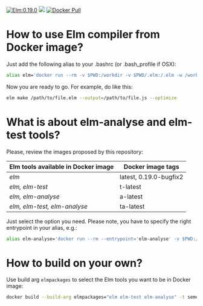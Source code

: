 [![Elm:0.19.0](https://img.shields.io/badge/Elm-0.19.0-green.svg)](https://elm-lang.org/)
[![](https://images.microbadger.com/badges/image/semenovp/tiny-elm.svg)](https://microbadger.com/images/semenovp/tiny-elm/)
[![Docker Pull](https://img.shields.io/docker/pulls/semenovp/tiny-elm.svg)](https://hub.docker.com/r/semenovp/tiny-elm/)


# How to use Elm compiler from Docker image?
Just add the following alias to your .bashrc (or .bash_profile if OSX):
```bash
alias elm='docker run --rm -v $PWD:/workdir -v $PWD/.elm:/.elm -w /workdir -e http_proxy -e https_proxy semenovp/tiny-elm:latest'
```

Now you are ready to go. For example, do like this:
```bash
elm make /path/to/file.elm --output=/path/to/file.js --optimize
```


# What is about elm-analyse and elm-test tools?
Please, review the images proposed by this repository:

Elm tools available in Docker image | Docker image tags
----------------------------------- | -----------------
*elm* | latest, 0.19.0-bugfix2
*elm, elm-test* | t-latest
*elm, elm-analyse* | a-latest
*elm, elm-test, elm-analyse* | ta-latest

Just select the option you need. Please note, you have to specify the right entrypoint in your alias, e.g.:
```bash
alias elm-analyse='docker run --rm --entrypoint='elm-analyse' -v $PWD:/workdir -v $PWD/.elm:/.elm -w /workdir -e http_proxy -e https_proxy semenovp/tiny-elm:ta-latest'
```


# How to build on your own?
Use build arg `elmpackages` to select the Elm tools you want to be in Docker image:
```bash
docker build --build-arg elmpackages="elm elm-test elm-analyse" -t semenovp/tiny-elm:ta-latest .
```
